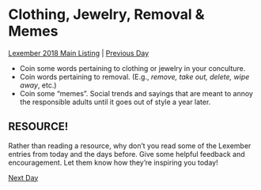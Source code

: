 # Clothing, Jewelry, Removal & Memes
[Lexember 2018 Main Listing](_prompts/r-conlangs/lexember/2018/toc_lex18.md) | [Previous Day](_prompts/r-conlangs/lexember/2018/prompts/w4/26.md)

+ Coin some words pertaining to clothing or jewelry in your conculture.
+ Coin words pertaining to removal. (E.g., _remove, take out, delete, wipe away_, etc.)
+ Coin some “memes”. Social trends and sayings that are meant to annoy the responsible adults until it goes out of style a year later.

## RESOURCE!

Rather than reading a resource, why don’t you read some of the Lexember entries from today and the days before. Give some helpful feedback and encouragement. Let them know how they’re inspiring you today!

[Next Day](_prompts/r-conlangs/lexember/2018/prompts/w4/28.md)
